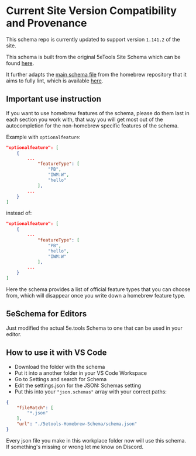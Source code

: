 # Current Site Version Compatibility and Provenance

This schema repo is currently updated to support version `1.141.2` of the site.

This schema is built from the original 5eTools Site Schema which can be found [here](https://github.com/5etools-mirror-1/5etools-mirror-1.github.io/tree/master/test/schema).

It further adapts the [main schema file](https://github.com/TheGiddyLimit/homebrew/blob/master/schema.json) from the homebrew repository that it aims to fully lint, which is available [here](https://github.com/TheGiddyLimit/homebrew).

## Important use instruction

If you want to use homebrew features of the schema, please do them last in each section you work with, that way you will get most out of the autocompletion for the non-homebrew specific features of the schema.

Example with `optionalfeature`:

```json
"optionalfeature": [
    {
        ...
            "featureType": [
                "PB",
                "IWM:W",
                "hello"   
            ],
        ...
    }
]

```

instead of:

```json
"optionalfeature": [
    {
        ...
            "featureType": [
                "PB",
                "hello",
                "IWM:W"  
            ],
        ...
    }
]
```

Here the schema provides a list of official feature types that you can choose from, which will disappear once you write down a homebrew feature type.

## 5eSchema for Editors

Just modified the actual 5e.tools Schema to one that can be used in your editor.

## How to use it with VS Code

- Download the folder with the schema
- Put it into a another folder in your VS Code Workspace
- Go to Settings and search for Schema
- Edit the settings.json for the JSON: Schemas setting
- Put this into your `"json.schemas"` array with your correct paths:

```json
{
    "fileMatch": [
        "*.json"
    ],
    "url": "./5etools-Homebrew-Schema/schema.json"
}
```

Every json file you make in this workplace folder now will use this schema.  
If something's missing or wrong let me know on Discord.
